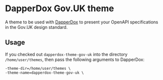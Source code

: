 # DapperDox Gov.UK theme

A theme to be used with [DapperDox](http://dapperdox.io) to present your OpenAPI specifications
in the Gov.UK design standard.

## Usage

If you checked out `dapperdox-theme-gov-uk` into the directory `/home/user/themes`, then
pass the following arguments to DapperDox:

```
-theme-dir=/home/user/themes \
-theme-name=dapperdox-theme-gov-uk \
```
